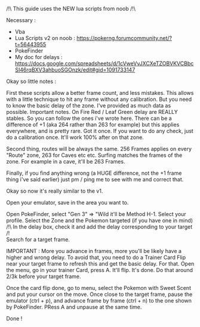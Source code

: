 /!\ This guide uses the NEW lua scripts from noob /!\

Necessary :
- Vba 
- Lua Scripts v2 on noob : https://pokerng.forumcommunity.net/?t=56443955
- PokeFinder
- My doc for delays : https://docs.google.com/spreadsheets/d/1cVweVvJXCXeTZOBVKVCBbcSI46rqBXV3ahbuoSGOnzk/edit#gid=1091733147

Okay so little notes :

First these scripts allow a better frame count, and less mistakes. This allows with a little technique to hit any frame without
any calibration. But you need to know the basic delay of the zone. I've provided as much data as possible. Important notes. On 
Fire Red / Leaf Green delay are REALLY stables. So you can follow the ones i've wrote here. There can be a difference of +1 (aka 
264 rather than 263 for example) but this applies everywhere, and is pretty rare. Got it once. If you want to do any check, just do a 
calibration once. It'll work 100% after on that zone.

Second thing, routes will be always the same. 256 Frames applies on every "Route" zone, 263 for Caves etc etc. Surfing matches the
frames of the zone. For example in a cave, it'll be 263 Frames.

Finally, if you find anything wrong (a HUGE difference, not the +1 frame thing i've said earlier) just pm / ping me to see with me
and correct that.

Okay so now it's really similar to the v1.

Open your emulator, save in the area you want to.

Open PokeFinder, select "Gen 3" => "Wild it'll be Method H-1. Select your profile.
Select the Zone and the Pokemon targeted (if you have one in mind)
/!\ In the delay box, check it and add the delay corresponding to your target /!\
Search for a target frame.

IMPORTANT : More you advance in frames, more you'll be likely have a higher and wrong delay. To avoid that, you need to do a 
Trainer Card Flip near your target frame to refresh this and get the basic delay.
For that. Open the menu, go in your trainer Card, press A. It'll flip. It's done.
Do that around 2/3k before your target frame. 

Once the card flip done, go to menu, select the Pokemon with Sweet Scent and put your cursor on the move.
Once close to the target frame, pause the emulator (ctrl + p), and advance frame by frame (ctrl + n) to the one shown by 
PokeFinder. PRess A and unpause at the same time.

Done !

